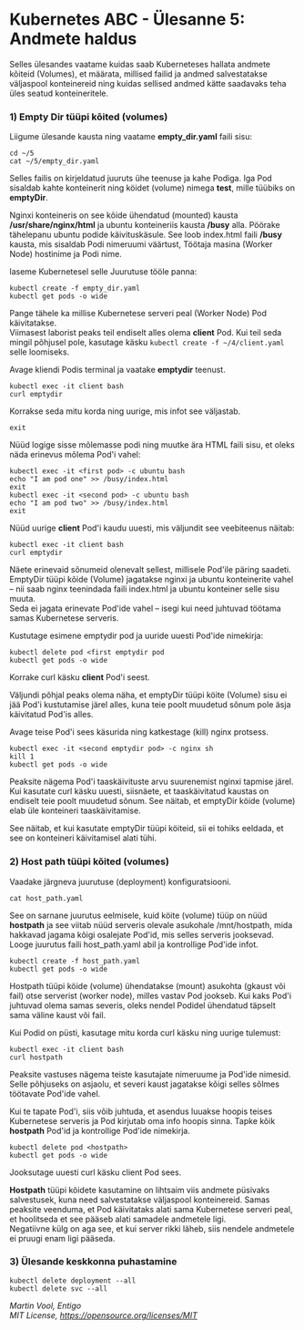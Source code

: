 # Kubernetes ABC - Ülesanne 5: Andmete haldus 

Selles ülesandes vaatame kuidas saab Kuberneteses hallata andmete kõiteid (Volumes), et määrata, millised failid ja andmed salvestatakse väljaspool konteinereid ning kuidas sellised andmed kätte saadavaks teha üles seatud konteineritele. 
 
### 1) Empty Dir tüüpi kõited (volumes)

Liigume ülesande kausta ning vaatame **empty_dir.yaml** faili sisu: 

```
cd ~/5
cat ~/5/empty_dir.yaml
```

Selles failis on kirjeldatud juuruts ühe teenuse ja kahe Podiga. Iga Pod sisaldab kahte konteinerit ning köidet (volume) nimega **test**, mille tüübiks on **emptyDir**.

Nginxi konteineris on see kõide ühendatud (mounted) kausta **/usr/share/nginx/html** ja ubuntu konteineriis kausta **/busy** alla. 
Pöörake tähelepanu ubuntu podide käivituskäsule. See loob index.html faili **/busy** kausta, mis sisaldab Podi nimeruumi väärtust, Töötaja masina (Worker Node) hostinime ja Podi nime.

laseme Kubernetesel selle Juurutuse tööle panna:  

```
kubectl create -f empty_dir.yaml
kubectl get pods -o wide
```


Pange tähele ka millise Kubernetese serveri peal (Worker Node) Pod käivitatakse.  
Viimasest laborist peaks teil endiselt alles olema **client** Pod. Kui teil seda mingil põhjusel pole, kasutage käsku ```kubectl create -f ~/4/client.yaml``` selle loomiseks.  

Avage kliendi Podis terminal ja vaatake **emptydir** teenust. 

```
kubectl exec -it client bash 
curl emptydir
```

Korrakse seda mitu korda ning uurige, mis infot see väljastab. 

```
exit
```

Nüüd logige sisse mõlemasse podi ning muutke ära HTML faili sisu, et oleks näda erinevus mõlema Pod'i vahel:

```
kubectl exec -it <first pod> -c ubuntu bash
echo "I am pod one" >> /busy/index.html
exit
kubectl exec -it <second pod> -c ubuntu bash
echo "I am pod two" >> /busy/index.html
exit
```

Nüüd uurige **client** Pod'i kaudu uuesti, mis väljundit see veebiteenus näitab: 

```
kubectl exec -it client bash 
curl emptydir
```

Näete erinevaid sõnumeid olenevalt sellest, millisele Pod'ile päring saadeti.  
EmptyDir tüüpi kõide (Volume) jagatakse nginxi ja ubuntu konteinerite vahel – nii saab nginx teenindada faili index.html ja ubuntu konteiner selle sisu muuta.  
Seda ei jagata erinevate Pod'ide vahel – isegi kui need juhtuvad töötama samas Kubernetese serveris.  

Kustutage esimene  emptydir pod ja uuride uuesti Pod'ide nimekirja: 

```
kubectl delete pod <first emptydir pod
kubectl get pods -o wide
```

Korrake curl käsku **client** Pod'i seest. 

Väljundi põhjal peaks olema näha, et emptyDir tüüpi köite (Volume) sisu ei jää Pod'i kustutamise järel alles, kuna teie poolt muudetud sõnum pole äsja käivitatud Pod'is alles.

Avage teise Pod'i sees käsurida ning katkestage (kill) nginx protsess. 

```
kubectl exec -it <second emptydir pod> -c nginx sh
kill 1
kubectl get pods -o wide
```

Peaksite nägema Pod'i taaskäivituste arvu suurenemist nginxi tapmise järel.
Kui kasutate curl käsku uuesti, siisnäete, et taaskäivitatud kaustas on endiselt teie poolt muudetud sõnum.
See näitab, et emptyDir köide (volume) elab üle konteineri taaskäivitamise. 

See näitab, et kui kasutate emptyDir tüüpi köiteid, sii ei tohiks eeldada, et see on konteineri käivitamisel alati tühi. 

### 2) Host path tüüpi kõited (volumes)

Vaadake järgneva juurutuse (deployment) konfiguratsiooni. 
```
cat host_path.yaml
```

See on sarnane juurutus eelmisele, kuid köite (volume) tüüp on nüüd **hostpath** ja see viitab nüüd serveris olevale asukohale /mnt/hostpath, mida hakkavad jagama kõigi osalejate Pod'id, mis selles serveris jooksevad. 
Looge juurutus faili host_path.yaml abil ja kontrollige Pod'ide infot.

```
kubectl create -f host_path.yaml
kubectl get pods -o wide
```

Hostpath tüüpi köide (volume) ühendatakse (mount) asukohta (gkaust või fail) otse serverist (worker node), milles vastav Pod jookseb. Kui kaks Pod'i juhtuvad olema samas severis, oleks nendel Podidel ühendatud täpselt sama väline kaust või fail.

Kui Podid on püsti, kasutage mitu korda curl käsku ning uurige tulemust: 

```
kubectl exec -it client bash 
curl hostpath
```

Peaksite vastuses nägema teiste kasutajate nimeruume ja Pod'ide nimesid. Selle põhjuseks on asjaolu, et severi kaust jagatakse kõigi selles sõlmes töötavate Pod'ide vahel. 

Kui te tapate Pod'i, siis võib juhtuda, et asendus luuakse hoopis teises Kubernetese serveris ja Pod kirjutab oma info hoopis sinna.
Tapke kõik **hostpath** Pod'id ja kontrollige Pod'ide nimekirja. 

```
kubectl delete pod <hostpath>
kubectl get pods -o wide
```

Jooksutage uuesti curl käsku client Pod sees. 

**Hostpath** tüüpi kõidete kasutamine on lihtsaim viis andmete püsivaks salvestusek, kuna need salvestatakse väljaspool konteinereid. Samas peaksite veenduma, et Pod käivitataks alati sama Kubernetese serveri peal, et hoolitseda et see pääseb alati samadele andmetele ligi.   
Negatiivne külg on aga see, et kui server rikki läheb, siis nendele andmetele ei pruugi enam ligi pääseda. 


### 3) Ülesande keskkonna puhastamine

```
kubectl delete deployment --all
kubectl delete svc --all
```

*Martin Vool, Entigo* </br>
*MIT License, https://opensource.org/licenses/MIT*

